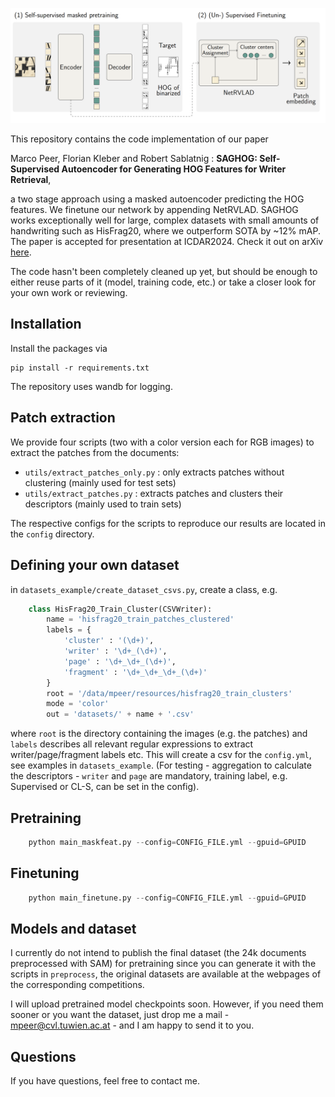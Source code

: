 ![header](assets/header.png)

This repository contains the code implementation of our paper 

Marco Peer, Florian Kleber and Robert Sablatnig : **SAGHOG: Self-Supervised Autoencoder for Generating HOG Features for Writer Retrieval**,

a two stage approach using a masked autoencoder predicting the HOG features. We finetune our network by appending NetRVLAD. SAGHOG works exceptionally well for large, complex datasets with small amounts of handwriting such as HisFrag20, where we outperform SOTA by ~12% mAP. The paper is accepted for presentation at ICDAR2024. Check it out on arXiv [here](http://arxiv.org/abs/2404.17221).

The code hasn't been completely cleaned up yet, but should be enough to either reuse parts of it (model, training code, etc.) or take a closer look for your own work or reviewing.

## Installation

Install the packages via

    pip install -r requirements.txt

The repository uses wandb for logging.

## Patch extraction

We provide four scripts (two with a color version each for RGB images) to extract the patches from the documents:

- `utils/extract_patches_only.py` : only extracts patches without clustering (mainly used for test sets)
- `utils/extract_patches.py` : extracts patches and clusters their descriptors (mainly used to train sets)

The respective configs for the scripts to reproduce our results are located in the `config` directory.

## Defining your own dataset

in `datasets_example/create_dataset_csvs.py`, create a class, e.g.
```python
    class HisFrag20_Train_Cluster(CSVWriter):
        name = 'hisfrag20_train_patches_clustered'
        labels = {
            'cluster' : '(\d+)',
            'writer' : '\d+_(\d+)',
            'page' : '\d+_\d+_(\d+)',
            'fragment' : '\d+_\d+_\d+_(\d+)'
        }
        root = '/data/mpeer/resources/hisfrag20_train_clusters'
        mode = 'color'
        out = 'datasets/' + name + '.csv'
```

where `root` is the directory containing the images (e.g. the patches) and `labels` describes all relevant regular expressions to extract writer/page/fragment labels etc. This will create a csv for the `config.yml`, see examples in `datasets_example`. (For testing - aggregation to calculate the descriptors - `writer` and `page` are mandatory, training label, e.g. Supervised or CL-S, can be set in the config).

## Pretraining

```python
    python main_maskfeat.py --config=CONFIG_FILE.yml --gpuid=GPUID
```

## Finetuning

```python
    python main_finetune.py --config=CONFIG_FILE.yml --gpuid=GPUID
```

## Models and dataset

I currently do not intend to publish the final dataset (the 24k documents preprocessed with SAM) for pretraining since you can generate it with the scripts in `preprocess`, the original datasets are available at the webpages of the corresponding competitions. 

I will upload pretrained model checkpoints soon. However, if you need them sooner or you want the dataset, just drop me a mail - mpeer@cvl.tuwien.ac.at - and I am happy to send it to you.

## Questions

If you have questions, feel free to contact me. 
